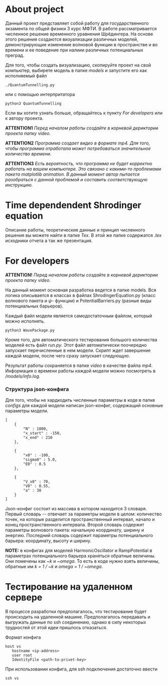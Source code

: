 # About project

Данный проект представляет собой работу для государственного экзамента по общей физики
3 курс МФТИ. В работе рассматривается численное решение временного уравнения Шрёдингера.
На основе этого решения создаются визуализации различных моделей, демонстрирующие изменение
волновой функции в пространстве и во времени и ее поведение при налиии различных потенциальных 
преград.

Для того, чтобы создать визуализацию, скопируйте проект на свой компьютер, выбирете модель в
папке _models_ и запустите его как исполняемый файл
```
./QuantumTunnelling.py
```
или с помощью интерпритатора
```
python3 QuantumTunnelling
```

Если вы хотите узнать больше, обращайтесь к пункту _For developers_ или к автору проекта.

__ATTENTION1__
_Перед началом работы создайте в корневой дериктории проекта папку video._

__ATTENTION2__
_Программа создает видео в формате mp4. Для того, чтобы программа отработала может потребоваться значительное количество времени._

__ATTENTION3__
_Есть вероятность, что программа не будет корректно работать на вашем компьютере. Это связано с какими-то проблемами пакета matplotlib animation. В данный момент автор пытается разобраться с данной проблемой и составить соответствующую инструкцию._

# Time dependendent Shrodinger equation

Описание работы, теоретические данные и принцип численного решения вы можете найти в папке _Tex_.
В этой же папке содержатся _.tex_ исходники отчета а так же презентация.

# For developers

__ATTENTION!__
_Перед началом работы создайте в корневой дериктории проекта папку video._

На данный момент основная разработка ведется в папке models. Вся логика описывается в классах
в файлах ShrodingerEquation.py (класс волнового пакета и $\psi$- функции) и PotentialBarriers.py
(разные виды потенциальных барьеров).

Каждый файл модели является самодостаточным файлом, который можно исполнять.
```
python3 WavePackage.py
```

Кроме того, для автоматического тестирования большого количества моделей есть файл _run.py_. Этот 
файл автоматически поочередно запускает перечисленные в нем модели. Скрипт ждет завершение каждой 
модели, после чего сразу запускает следующую.

Результат работы сохраняется в папке _video_ в качестве файла _mp4_. Информация о времени работы
каждой модели можно посмотреть в _/models/info.log_.

### Структура json-конфига

Для того, чтобы не хардкодить численные параметры в коде  в папке _configs_ для  каждой модели написан json-конфиг, содержащий основные параметры модели.

```
[
    {
        "N" : 1000,
        "x_start" : -150,
        "x_end" : 210
    },

    {
        "x0" : -100,
        "sigma0" : 5.0,
        "E0" : 0.5
    },

    {
        "V_x0" : 70,
        "V0" : 0.55,
        "a" : 30
    }
]
```
Json-конфиг состоит из массива в котором находится 3 словаря. Первый словарь -- отвечает за параметры модели в целом: 
количество точек, на которые разделится пространственный интервал, начало и конец пространственного интервала. Второй словарь
содержит параметры волнового пакета: начальную координату, ширину и энергию. Последний словарь содержит параметры 
потенциального барьера: координату, высоту и ширину.

__NOTE:__ в конфигах для моделей HarmonicOscillator и RampPotential в параметрах потенциального 
барьера храняться обратные величины. Они помечены как _~k_ и _~omega_. То есть в коде нужно взять 
величины, обратные им _k = 1 / ~k_ и _omega = 1 / ~omega_.

# Тестирование на удаленном сервере

В процессе разработки предполагалось, что тестирование  будет происходить на удаленной машине. Предполагалось 
передавать и выгружать данные по ssh соединению, однако  в силу некоторых трудностей от этой идеи пришлось 
отказаться.

Формат конфига
```
host vs
   hostname <ip-address>
   user root
   IdentityFile <path-to-privet-key>
```

При использовании конфига, для ssh подключения достаточно ввести
```
ssh vs
```